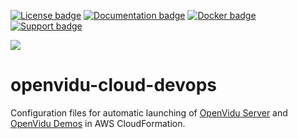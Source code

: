 [![License badge](https://img.shields.io/badge/license-Apache2-orange.svg)](http://www.apache.org/licenses/LICENSE-2.0)
[![Documentation badge](https://img.shields.io/badge/docs-latest-brightgreen.svg)](http://openvidu.io/docs/home/)
[![Docker badge](https://img.shields.io/docker/pulls/fiware/orion.svg)](https://hub.docker.com/r/openvidu/classroom-demo/)
[![Support badge](https://img.shields.io/badge/support-sof-yellowgreen.svg)](https://groups.google.com/forum/#!forum/openvidu)

[![][OpenViduLogo]](http://openvidu.io)

openvidu-cloud-devops
===

Configuration files for automatic launching of [OpenVidu Server](http://openvidu.io/docs/deployment/deploying-aws/) and [OpenVidu Demos](http://openvidu.io/docs/deployment/deploying-demos-aws/) in AWS CloudFormation.

[OpenViduLogo]: https://secure.gravatar.com/avatar/5daba1d43042f2e4e85849733c8e5702?s=120
